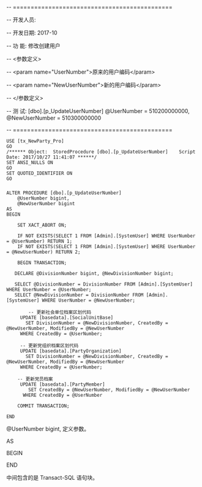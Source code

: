 -- =============================================

-- 开发人员:

-- 开发日期: 2017-10

-- 功    能: 修改创建用户

-- &lt;参数定义&gt;

-- &lt;param name="UserNumber"&gt;原来的用户编码&lt;/param&gt;

-- &lt;param name="NewUserNumber"&gt;新的用户编码&lt;/param&gt;

-- &lt;/参数定义&gt;

-- 测    试: \[dbo\].\[p\_UpdateUserNumber\] @UserNumber = 510200000000, @NewUserNumber = 510300000000

-- =============================================

```
USE [tx_NewParty_Pro]
GO
/****** Object:  StoredProcedure [dbo].[p_UpdateUserNumber]    Script Date: 2017/10/27 11:41:07 ******/
SET ANSI_NULLS ON
GO
SET QUOTED_IDENTIFIER ON
GO
```

##### 

```
ALTER PROCEDURE [dbo].[p_UpdateUserNumber] 
    @UserNumber bigint,
    @NewUserNumber bigint
AS
BEGIN

    SET XACT_ABORT ON;

    IF NOT EXISTS(SELECT 1 FROM [Admin].[SystemUser] WHERE UserNumber = @UserNumber) RETURN 1;
    IF NOT EXISTS(SELECT 1 FROM [Admin].[SystemUser] WHERE UserNumber = @NewUserNumber) RETURN 2;

    BEGIN TRANSACTION;

   DECLARE @DivisionNumber bigint, @NewDivisionNumber bigint;

   SELECT @DivisionNumber = DivisionNumber FROM [Admin].[SystemUser] WHERE UserNumber = @UserNumber;
   SELECT @NewDivisionNumber = DivisionNumber FROM [Admin].[SystemUser] WHERE UserNumber = @NewUserNumber;

        -- 更新社会单位档案区划代码
     UPDATE [basedata].[SocialUnitBase] 
       SET DivisionNumber = @NewDivisionNumber, CreatedBy = @NewUserNumber, ModifiedBy = @NewUserNumber
     WHERE CreatedBy = @UserNumber;

     -- 更新党组织档案区划代码
     UPDATE [basedata].[PartyOrganization]
       SET DivisionNumber = @NewDivisionNumber, CreatedBy = @NewUserNumber, ModifiedBy = @NewUserNumber
     WHERE CreatedBy = @UserNumber;

    -- 更新党员档案
     UPDATE [basedata].[PartyMember]
        SET CreatedBy = @NewUserNumber, ModifiedBy = @NewUserNumber
      WHERE CreatedBy = @UserNumber

    COMMIT TRANSACTION;

END
```

@UserNumber bigint, 定义参数。

AS

BEGIN

END

中间包含的是 Transact-SQL 语句块。

